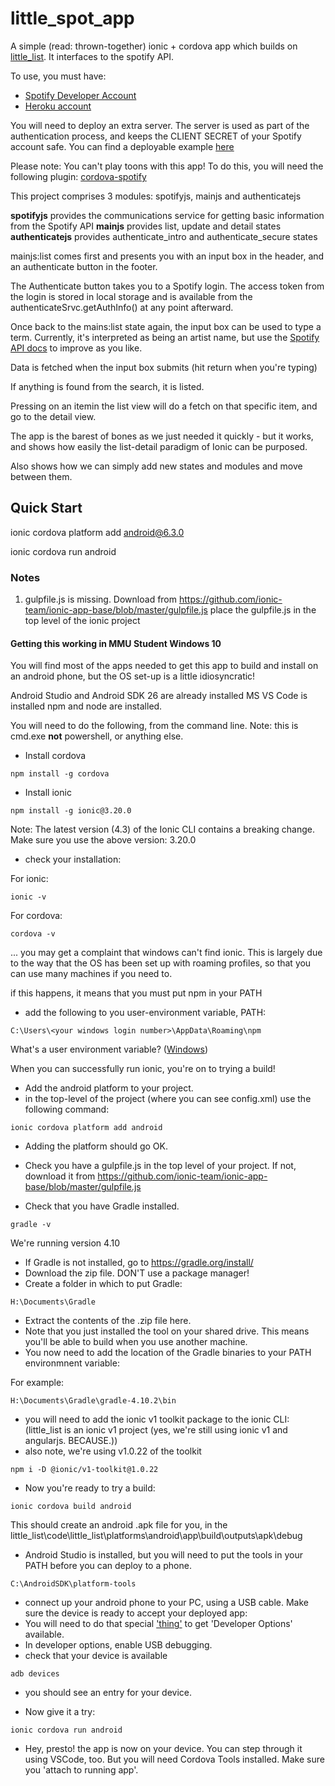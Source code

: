 # little_spot_app
A simple (read: thrown-together) ionic + cordova app which builds on [little_list](https://github.com/AliceDigitalLabs/little_list).
It interfaces to the spotify API. 

To use, you must have: 

* [Spotify Developer Account](https://developer.spotify.com/dashboard/)
* [Heroku account](https://www.heroku.com/)

You will need to deploy an extra server. The server is used as part of the authentication process, and keeps the CLIENT SECRET of your Spotify account safe. You can find a deployable example [here](https://github.com/aliceliveprojects/little_spot_authentication_server)

Please note: You can't play toons with this app! To do this, you will need the following plugin: [cordova-spotify](https://festify.github.io/cordova-spotify/)

This project comprises 3 modules: spotifyjs, mainjs and authenticatejs

**spotifyjs** provides the communications service for getting basic information from the Spotify API
**mainjs** provides list, update and detail states
**authenticatejs** provides authenticate_intro and authenticate_secure states

mainjs:list comes first and presents you with an input box in the header, and an authenticate button in the footer.

The Authenticate button takes you to a Spotify login.  The access token from the login is stored in local storage and is available from the authenticateSrvc.getAuthInfo() at any point afterward. 

Once back to the mains:list state again, the input box can be used to type a term. Currently, it's interpreted as being an artist name, but use the [Spotify API docs](https://developer.spotify.com/documentation/web-api/reference/search/search/) to improve as you like. 

Data is fetched when the input box submits (hit return when you're typing)

If anything is found from the search, it is listed.

Pressing on an itemin the list view will do a fetch on that specific item, and go to the detail view.

The app is the barest of bones as we just needed it quickly - but it works, and shows how easily the list-detail paradigm of Ionic can be  purposed.

Also shows how we can simply add new states and modules and move between them.

## Quick Start

ionic cordova platform add android@6.3.0

ionic cordova run android


### Notes

1. gulpfile.js is missing. Download from https://github.com/ionic-team/ionic-app-base/blob/master/gulpfile.js place the gulpfile.js in the top level of the ionic project

#### Getting this working in MMU Student Windows 10

You will find most of the apps needed to get this app to build and install on an android phone, but the OS set-up is a little idiosyncratic!

Android Studio and Android SDK 26 are already installed
MS VS Code is installed
npm and node are installed.

You will need to do the following, from the command line. Note: this is cmd.exe **not** powershell, or anything else.
* Install cordova

```
npm install -g cordova
```

* Install ionic
```
npm install -g ionic@3.20.0
```

Note: The latest version (4.3) of the Ionic CLI contains a breaking change. Make sure you use the above version: 3.20.0


* check your installation:

For ionic:  

```
ionic -v
```

For cordova: 
```
cordova -v
```

... you may get a complaint that windows can't find ionic. This is largely due to the way that the OS has been set up with roaming profiles, so that you can use many machines if you need to.

if this happens, it means that you must put npm in your PATH

* add the following to you user-environment variable, PATH:
```
C:\Users\<your windows login number>\AppData\Roaming\npm
```
What's a user environment variable? ([Windows](https://www.computerhope.com/issues/ch000549.htm))


When you can successfully run ionic, you're on to trying a build!  

* Add the android platform to your project.
 * in the top-level of the project (where you can see config.xml) use the following command:

```
ionic cordova platform add android
```

* Adding the platform should go OK.


* Check you have a gulpfile.js in the top level of your project. If not, download it from https://github.com/ionic-team/ionic-app-base/blob/master/gulpfile.js  

* Check that you have Gradle installed.
```
gradle -v
```
We're running version 4.10

* If Gradle is not installed, go to https://gradle.org/install/
 * Download the zip file. DON'T use a package manager!
 * Create a folder in which to put Gradle: 
 ```
 H:\Documents\Gradle
 ```
 * Extract the contents of the .zip file here.
 * Note that you just installed the tool on your shared drive. This means you'll be able to build when you use another machine.
 * You now need to add the location of the Gradle binaries to your PATH environmnent variable:

 For example:
 ```
 H:\Documents\Gradle\gradle-4.10.2\bin
 ```


* you will need to add the ionic v1 toolkit  package to the ionic CLI:
(little_list is an ionic v1 project (yes, we're still using ionic v1 and angularjs. BECAUSE.))
* also note, we're using v1.0.22 of the toolkit

```
npm i -D @ionic/v1-toolkit@1.0.22
```


* Now you're ready to try a build:

```
ionic cordova build android
```

This should create an android .apk file for you, in the little_list\code\little_list\platforms\android\app\build\outputs\apk\debug

* Android Studio is installed, but you will need to put the tools in your PATH before you can deploy to a phone.

```
C:\AndroidSDK\platform-tools
```

* connect up your android phone to your PC, using a USB cable. Make sure the device is ready to accept your deployed app:
 * You will need to do that special ['thing'](https://www.digitaltrends.com/mobile/how-to-get-developer-options-on-android/) to get 'Developer Options' available.
 * In developer options, enable USB debugging.
* check that your device is available
```
adb devices
```

* you should see an entry for your device.

* Now give it a try:


```
ionic cordova run android
```


* Hey, presto! the app is now on your device. You can step through it using VSCode, too. But you will need Cordova Tools installed. Make sure you 'attach to running app'.






